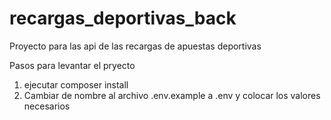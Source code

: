 # recargas_deportivas_back
Proyecto para las api de las recargas de apuestas deportivas 

Pasos para levantar el pryecto
1. ejecutar composer install
2. Cambiar de nombre al archivo .env.example a .env y colocar los valores necesarios
